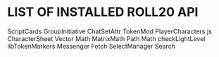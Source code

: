 # LIST OF INSTALLED ROLL20 API
ScriptCards
GroupInitiative
ChatSetAttr
TokenMod
PlayerCharacters.js
CharacterSheet
Vector Math
MatrixMath
Path Math
checkLightLevel
libTokenMarkers
Messenger 
Fetch
SelectManager
Search
